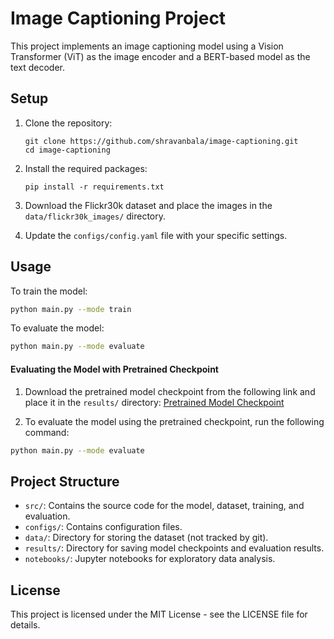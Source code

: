 # Image Captioning Project

This project implements an image captioning model using a Vision Transformer (ViT) as the image encoder and a BERT-based model as the text decoder.

## Setup

1. Clone the repository:
   ```
   git clone https://github.com/shravanbala/image-captioning.git
   cd image-captioning
   ```

2. Install the required packages:
   ```
   pip install -r requirements.txt
   ```

3. Download the Flickr30k dataset and place the images in the `data/flickr30k_images/` directory.

4. Update the `configs/config.yaml` file with your specific settings.


## Usage

To train the model:
```bash
python main.py --mode train
```

To evaluate the model:
```bash
python main.py --mode evaluate
```

#### Evaluating the Model with Pretrained Checkpoint
1) Download the pretrained model checkpoint from the following link and place it in the `results/`  directory: [Pretrained Model Checkpoint](https://drive.google.com/file/d/1NNxWydu6kFrDwFgHceiDzxeg-uxtZNUY/view?usp=drive_link)

2) To evaluate the model using the pretrained checkpoint, run the following command:
 
``` bash
python main.py --mode evaluate 
```


## Project Structure

- `src/`: Contains the source code for the model, dataset, training, and evaluation.
- `configs/`: Contains configuration files.
- `data/`: Directory for storing the dataset (not tracked by git).
- `results/`: Directory for saving model checkpoints and evaluation results.
- `notebooks/`: Jupyter notebooks for exploratory data analysis.

## License

This project is licensed under the MIT License - see the LICENSE file for details.